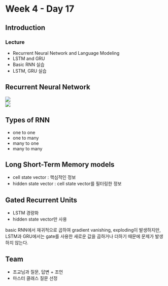 # Week 4 - Day 17

## Introduction
### Lecture
- Recurrent Neural Network and Language Modeling
- LSTM and GRU
- Basic RNN 실습
- LSTM, GRU 실습

## Recurrent Neural Network

<img src="https://render.githubusercontent.com/render/math?math=h_t=\tanh(W_{hh}h_{t-1}+W_{xh}x_t)"><br>
<img src="https://render.githubusercontent.com/render/math?math=y_t=W_{hy}h_t"><br>

## Types of RNN
- one to one
- one to many
- many to one
- many to many

## Long Short-Term Memory models
- cell state vector : 핵심적인 정보
- hidden state vector : cell state vector를 필터링한 정보

## Gated Recurrent Units
- LSTM 경량화
- hidden state vector만 사용

basic RNN에서 재귀적으로 곱하여 gradient vanishing, exploding이 발생하지만, LSTM과 GRU에서는 gate를 사용한 새로운 값을 곱하거나 더하기 때문에 문제가 발생하지 않는다.  

## Team
- 조교님과 질문, 답변 + 조언
- 마스터 클래스 질문 선정
